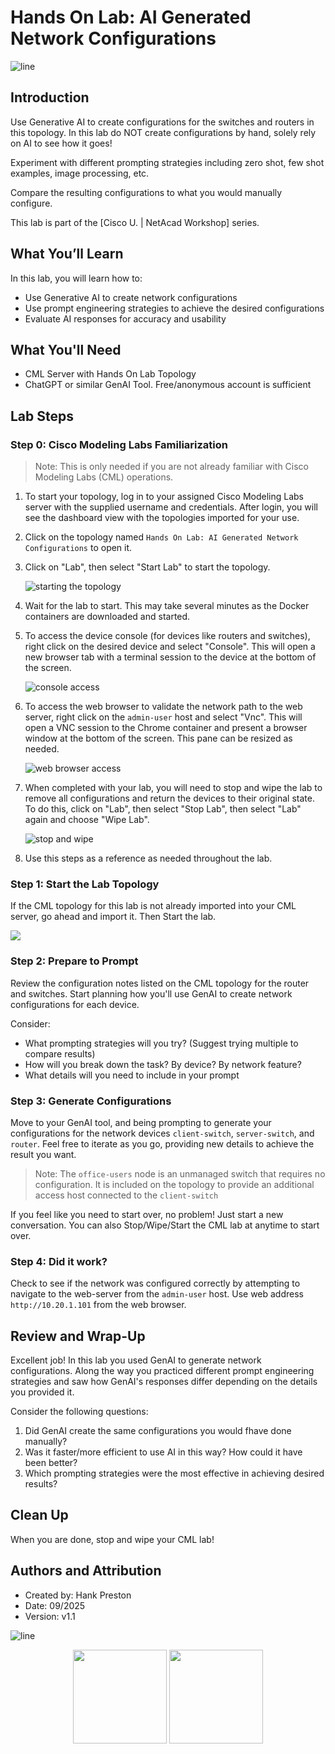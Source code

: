 # Hands On Lab: AI Generated Network Configurations

![line](../../images/banner.png)

## Introduction

Use Generative AI to create configurations for the switches and routers in this topology. In this lab do NOT create configurations by hand, solely rely on AI to see how it goes!

Experiment with different prompting strategies including zero shot, few shot examples, image processing, etc.

Compare the resulting configurations to what you would manually configure.  

This lab is part of the [Cisco U. | NetAcad Workshop] series.

## What You’ll Learn

In this lab, you will learn how to:

- Use Generative AI to create network configurations
- Use prompt engineering strategies to achieve the desired configurations
- Evaluate AI responses for accuracy and usability

## What You'll Need

- CML Server with Hands On Lab Topology
- ChatGPT or similar GenAI Tool. Free/anonymous account is sufficient

## Lab Steps

### Step 0: Cisco Modeling Labs Familiarization

> Note: This is only needed if you are not already familiar with Cisco Modeling Labs (CML) operations.

1. To start your topology, log in to your assigned Cisco Modeling Labs server with the supplied username and credentials.  After login, you will see the dashboard view with the topologies imported for your use.

2. Click on the topology named `Hands On Lab: AI Generated Network Configurations` to open it.

3. Click on "Lab", then select "Start Lab" to start the topology.

    ![starting the topology](./images/step1.gif)

4. Wait for the lab to start.  This may take several minutes as the Docker containers are downloaded and started.

5. To access the device console (for devices like routers and switches), right click on the desired device and select "Console".  This will open a new browser tab with a terminal session to the device at the bottom of the screen.

    ![console access](images/step2.gif)

6. To access the web browser to validate the network path to the web server, right click on the `admin-user` host and select "Vnc".  This will open a VNC session to the Chrome container and present a browser window at the bottom of the screen.  This pane can be resized as needed.

    ![web browser access](images/step3.gif)

7. When completed with your lab, you will need to stop and wipe the lab to remove all configurations and return the devices to their original state.  To do this, click on "Lab", then select "Stop Lab", then select "Lab" again and choose "Wipe Lab".

    ![stop and wipe](images/step4.gif)

8. Use this steps as a reference as needed throughout the lab.

### Step 1: Start the Lab Topology

If the CML topology for this lab is not already imported into your CML server, go ahead and import it. Then Start the lab.

![](images/step01-cml-topology-01.jpg)

### Step 2: Prepare to Prompt

Review the configuration notes listed on the CML topology for the router and switches. Start planning how you'll use GenAI to create network configurations for each device. 

Consider:

* What prompting strategies will you try? (Suggest trying multiple to compare results)
* How will you break down the task? By device? By network feature?
* What details will you need to include in your prompt

### Step 3: Generate Configurations

Move to your GenAI tool, and being prompting to generate your configurations for the network devices `client-switch`, `server-switch`, and `router`. Feel free to iterate as you go, providing new details to achieve the result you want.

> Note: The `office-users` node is an unmanaged switch that requires no configuration. It is included on the topology to provide an additional access host connected to the `client-switch`

If you feel like you need to start over, no problem!  Just start a new conversation. You can also Stop/Wipe/Start the CML lab at anytime to start over.

### Step 4: Did it work?

Check to see if the network was configured correctly by attempting to navigate to the web-server from the `admin-user` host.  Use web address `http://10.20.1.101` from the web browser.

## Review and Wrap-Up

Excellent job!  In this lab you used GenAI to generate network configurations. Along the way you practiced different prompt engineering strategies and saw how GenAI's responses differ depending on the details you provided it.

Consider the following questions:

1. Did GenAI create the same configurations you would fhave done manually?
2. Was it faster/more efficient to use AI in this way? How could it have been better? 
3. Which prompting strategies were the most effective in achieving desired results?

## Clean Up

When you are done, stop and wipe your CML lab!

## Authors and Attribution

- Created by: Hank Preston
- Date: 09/2025
- Version: v1.1

![line](../../images/banner.png)
<p align="center">
<a href="../03-demo-ai-in-action/1.md"><img src="../../images/previous.png" width="150px"></a>
<a href="../05-rag/1.md"><img src="../../images/next.png" width="150px"></a>
</p>
